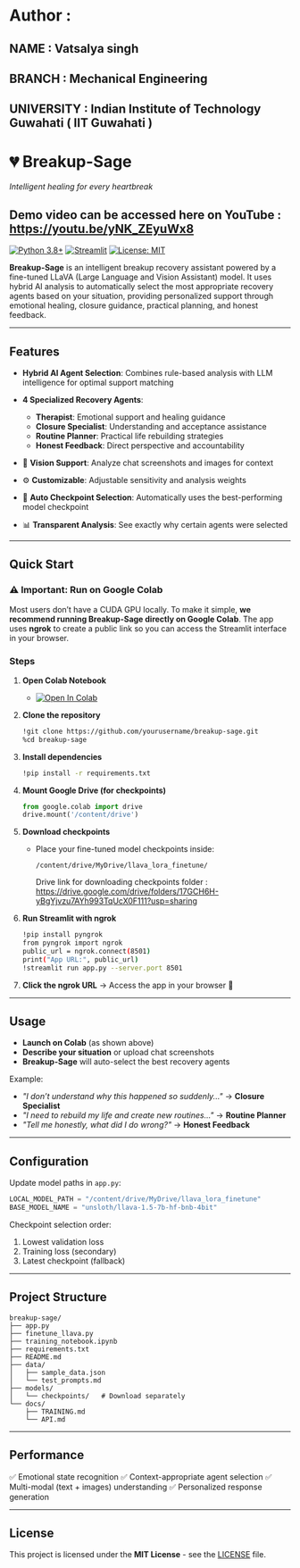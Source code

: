 # Author :
## NAME : Vatsalya singh
## BRANCH : Mechanical Engineering
## UNIVERSITY : Indian Institute of Technology Guwahati ( IIT Guwahati )

# 💔 Breakup-Sage

*Intelligent healing for every heartbreak*

## Demo video can be accessed here on YouTube : https://youtu.be/yNK_ZEyuWx8

[![Python 3.8+](https://img.shields.io/badge/python-3.8+-blue.svg)](https://www.python.org/downloads/release/python-380/)
[![Streamlit](https://img.shields.io/badge/Streamlit-1.28+-red.svg)](https://streamlit.io/)
[![License: MIT](https://img.shields.io/badge/License-MIT-yellow.svg)](https://opensource.org/licenses/MIT)

**Breakup-Sage** is an intelligent breakup recovery assistant powered by a fine-tuned LLaVA (Large Language and Vision Assistant) model. It uses hybrid AI analysis to automatically select the most appropriate recovery agents based on your situation, providing personalized support through emotional healing, closure guidance, practical planning, and honest feedback.

---

## Features

* **Hybrid AI Agent Selection**: Combines rule-based analysis with LLM intelligence for optimal support matching
* **4 Specialized Recovery Agents**:

  * **Therapist**: Emotional support and healing guidance
  * **Closure Specialist**: Understanding and acceptance assistance
  * **Routine Planner**: Practical life rebuilding strategies
  * **Honest Feedback**: Direct perspective and accountability
* 📸 **Vision Support**: Analyze chat screenshots and images for context
* ⚙️ **Customizable**: Adjustable sensitivity and analysis weights
* 🔄 **Auto Checkpoint Selection**: Automatically uses the best-performing model checkpoint
* 📊 **Transparent Analysis**: See exactly why certain agents were selected

---

## Quick Start

### ⚠ Important: Run on Google Colab

Most users don’t have a CUDA GPU locally. To make it simple, **we recommend running Breakup-Sage directly on Google Colab**. The app uses **ngrok** to create a public link so you can access the Streamlit interface in your browser.

### Steps

1. **Open Colab Notebook**

   * [![Open In Colab](https://colab.research.google.com/assets/colab-badge.svg)](https://colab.research.google.com/github/yourusername/breakup-sage/blob/main/training_notebook.ipynb)

2. **Clone the repository**

   ```bash
   !git clone https://github.com/yourusername/breakup-sage.git
   %cd breakup-sage
   ```

3. **Install dependencies**

   ```bash
   !pip install -r requirements.txt
   ```

4. **Mount Google Drive (for checkpoints)**

   ```python
   from google.colab import drive
   drive.mount('/content/drive')
   ```

5. **Download checkpoints**

   * Place your fine-tuned model checkpoints inside:

     ```
     /content/drive/MyDrive/llava_lora_finetune/
     ```
     Drive link for downloading checkpoints folder : https://drive.google.com/drive/folders/17GCH6H-yBgYjvzu7AYh993TqUcX0F111?usp=sharing

6. **Run Streamlit with ngrok**

   ```bash
   !pip install pyngrok
   from pyngrok import ngrok
   public_url = ngrok.connect(8501)
   print("App URL:", public_url)
   !streamlit run app.py --server.port 8501
   ```

7. **Click the ngrok URL** → Access the app in your browser 🎉

---

## Usage

* **Launch on Colab** (as shown above)
* **Describe your situation** or upload chat screenshots
* **Breakup-Sage** will auto-select the best recovery agents

Example:

* *"I don’t understand why this happened so suddenly..."* → **Closure Specialist**
* *"I need to rebuild my life and create new routines..."* → **Routine Planner**
* *"Tell me honestly, what did I do wrong?"* → **Honest Feedback**

---

## Configuration

Update model paths in `app.py`:

```python
LOCAL_MODEL_PATH = "/content/drive/MyDrive/llava_lora_finetune"
BASE_MODEL_NAME = "unsloth/llava-1.5-7b-hf-bnb-4bit"
```

Checkpoint selection order:

1. Lowest validation loss
2. Training loss (secondary)
3. Latest checkpoint (fallback)

---

## Project Structure

```
breakup-sage/
├── app.py
├── finetune_llava.py
├── training_notebook.ipynb
├── requirements.txt
├── README.md
├── data/
│   ├── sample_data.json
│   └── test_prompts.md
├── models/
│   └── checkpoints/   # Download separately
└── docs/
    ├── TRAINING.md
    └── API.md
```

---

## Performance

✅ Emotional state recognition
✅ Context-appropriate agent selection
✅ Multi-modal (text + images) understanding
✅ Personalized response generation

---

## License

This project is licensed under the **MIT License** - see the [LICENSE](LICENSE) file.

